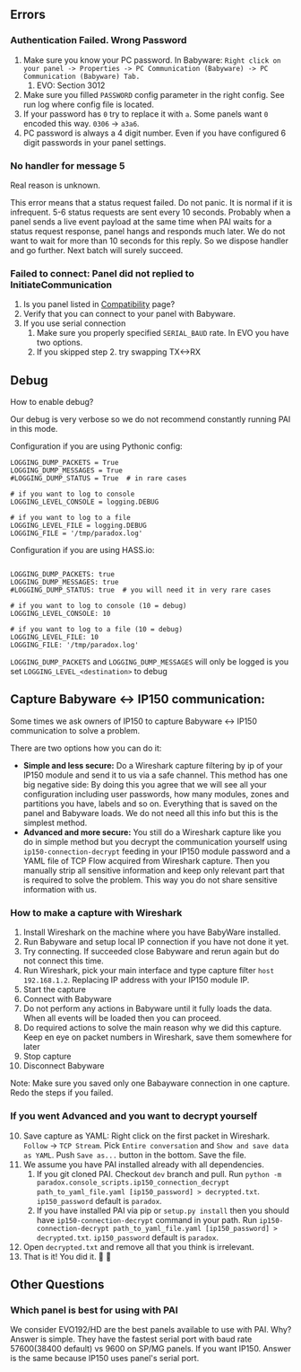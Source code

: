 ## Errors
### Authentication Failed. Wrong Password
1. Make sure you know your PC password. In Babyware: `Right click on your panel -> Properties -> PC Communication (Babyware) -> PC Communication (Babyware) Tab.`
   1. EVO: Section 3012
2. Make sure you filled `PASSWORD` config parameter in the right config. See run log where config file is located.
3. If your password has `0` try to replace it with `a`. Some panels want `0` encoded this way. `0306` -> `a3a6`.
4. PC password is always a 4 digit number. Even if you have configured 6 digit passwords in your panel settings.

### No handler for message 5
Real reason is unknown.

This error means that a status request failed. Do not panic. It is normal if it is infrequent. 5-6 status requests are sent every 10 seconds. Probably when a panel sends a live event payload at the same time when PAI waits for a status request response, panel hangs and responds much later. We do not want to wait for more than 10 seconds for this reply. So we dispose handler and go further. Next batch will surely succeed.

### Failed to connect: Panel did not replied to InitiateCommunication
1. Is you panel listed in [Compatibility](../Compatibility) page?
2. Verify that you can connect to your panel with Babyware.
3. If you use serial connection
   1. Make sure you properly specified `SERIAL_BAUD` rate. In EVO you have two options.
   2. If you skipped step 2. try swapping TX<->RX

## Debug
How to enable debug?

Our debug is very verbose so we do not recommend constantly running PAI in this mode.

Configuration if you are using Pythonic config:
```
LOGGING_DUMP_PACKETS = True
LOGGING_DUMP_MESSAGES = True
#LOGGING_DUMP_STATUS = True  # in rare cases

# if you want to log to console
LOGGING_LEVEL_CONSOLE = logging.DEBUG

# if you want to log to a file
LOGGING_LEVEL_FILE = logging.DEBUG
LOGGING_FILE = '/tmp/paradox.log' 
```

Configuration if you are using HASS.io:
```

LOGGING_DUMP_PACKETS: true
LOGGING_DUMP_MESSAGES: true
#LOGGING_DUMP_STATUS: true  # you will need it in very rare cases

# if you want to log to console (10 = debug)
LOGGING_LEVEL_CONSOLE: 10

# if you want to log to a file (10 = debug)
LOGGING_LEVEL_FILE: 10
LOGGING_FILE: '/tmp/paradox.log' 
```

`LOGGING_DUMP_PACKETS` and `LOGGING_DUMP_MESSAGES` will only be logged is you set `LOGGING_LEVEL_<destination>` to debug

## Capture Babyware <-> IP150 communication:
Some times we ask owners of IP150 to capture Babyware <-> IP150 communication to solve a problem.

There are two options how you can do it:
- **Simple and less secure:** Do a Wireshark capture filtering by ip of your IP150 module and send it to us via a safe channel. This method has one big negative side: By doing this you agree that we will see all your configuration including user passwords, how many modules, zones and partitions you have, labels and so on. Everything that is saved on the panel and Babyware loads. We do not need all this info but this is the simplest method.
- **Advanced and more secure:** You still do a Wireshark capture like you do in simple method but you decrypt the communication yourself using `ip150-connection-decrypt` feeding in your IP150 module password and a YAML file of TCP Flow acquired from Wireshark capture. Then you manually strip all sensitive information and keep only relevant part that is required to solve the problem. This way you do not share sensitive information with us.

### How to make a capture with Wireshark
1. Install Wireshark on the machine where you have BabyWare installed.
2. Run Babyware and setup local IP connection if you have not done it yet.
3. Try connecting. If succeeded close Babyware and rerun again but do not connect this time.
3. Run Wireshark, pick your main interface and type capture filter `host 192.168.1.2`. Replacing IP address with your IP150 module IP.
4. Start the capture
5. Connect with Babyware
6. Do not perform any actions in Babyware until it fully loads the data. When all events will be loaded then you can proceed.
7. Do required actions to solve the main reason why we did this capture. Keep en eye on packet numbers in Wireshark, save them somewhere for later
8. Stop capture
9. Disconnect Babyware

Note: Make sure you saved only one Babayware connection in one capture. Redo the steps if you failed.

### If you went Advanced and you want to decrypt yourself

10. Save capture as YAML: Right click on the first packet in Wireshark. `Follow` -> `TCP Stream`. Pick `Entire conversation` and `Show and save data as YAML`. Push `Save as...` button in the bottom. Save the file.
11. We assume you have PAI installed already with all dependencies.
    1. If you git cloned PAI. Checkout `dev` branch and pull. Run `python -m paradox.console_scripts.ip150_connection_decrypt path_to_yaml_file.yaml [ip150_password] > decrypted.txt`. `ip150_password` default is `paradox`.
    2. If you have installed PAI via pip or `setup.py install` then you should have `ip150-connection-decrypt` command in your path. Run `ip150-connection-decrypt path_to_yaml_file.yaml [ip150_password] > decrypted.txt`. `ip150_password` default is `paradox`.
12. Open `decrypted.txt` and remove all that you think is irrelevant.
13. That is it! You did it. 👏 💪 

## Other Questions
### Which panel is best for using with PAI
We consider EVO192/HD are the best panels available to use with PAI. Why? Answer is simple. They have the fastest serial port with baud rate 57600(38400 default) vs 9600 on SP/MG panels. If you want IP150. Answer is the same because IP150 uses panel's serial port.